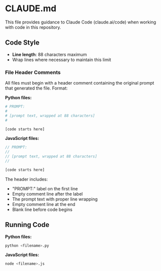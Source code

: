 # CLAUDE.md

This file provides guidance to Claude Code (claude.ai/code) when working with
code in this repository.

## Code Style

- **Line length**: 88 characters maximum
- Wrap lines where necessary to maintain this limit

### File Header Comments

All files must begin with a header comment containing the original prompt that
generated the file. Format:

**Python files:**
```python
# PROMPT:
#
# [prompt text, wrapped at 88 characters]
#

[code starts here]
```

**JavaScript files:**
```javascript
// PROMPT:
//
// [prompt text, wrapped at 88 characters]
//

[code starts here]
```

The header includes:
- "PROMPT:" label on the first line
- Empty comment line after the label
- The prompt text with proper line wrapping
- Empty comment line at the end
- Blank line before code begins

## Running Code

**Python files:**
```bash
python <filename>.py
```

**JavaScript files:**
```bash
node <filename>.js
```

